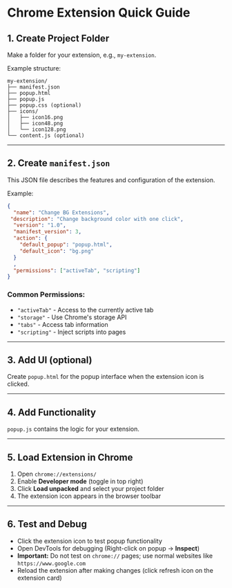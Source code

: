 # Chrome Extension Quick Guide

## 1. Create Project Folder
Make a folder for your extension, e.g., `my-extension`.

Example structure:
```
my-extension/
├── manifest.json
├── popup.html
├── popup.js
├── popup.css (optional)
├── icons/
│   ├── icon16.png
│   ├── icon48.png
│   └── icon128.png
└── content.js (optional)
```

---

## 2. Create `manifest.json`
This JSON file describes the features and configuration of the extension.

Example:
```json
{
  "name": "Change BG Extensions",
 "description": "Change background color with one click",
  "version": "1.0",
  "manifest_version": 3,
  "action": {
    "default_popup": "popup.html",
    "default_icon": "bg.png"
  }
  ,
  "permissions": ["activeTab", "scripting"]
}
```

### Common Permissions:
- `"activeTab"` - Access to the currently active tab
- `"storage"` - Use Chrome's storage API
- `"tabs"` - Access tab information
- `"scripting"` - Inject scripts into pages

---

## 3. Add UI (optional)
Create `popup.html` for the popup interface when the extension icon is clicked.

---

## 4. Add Functionality
`popup.js` contains the logic for your extension.

---

## 5. Load Extension in Chrome
1. Open `chrome://extensions/`
2. Enable **Developer mode** (toggle in top right)
3. Click **Load unpacked** and select your project folder
4. The extension icon appears in the browser toolbar

---

## 6. Test and Debug
- Click the extension icon to test popup functionality
- Open DevTools for debugging (Right-click on popup → **Inspect**)
- **Important:** Do not test on `chrome://` pages; use normal websites like `https://www.google.com`
- Reload the extension after making changes (click refresh icon on the extension card)